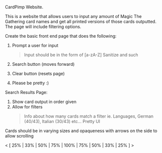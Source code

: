 CardPimp Website.

This is a website that allows users to input any amount of Magic The Gathering card names and get all printed versions of those cards outputted. The page will include filtering options.


Create the basic front end page that does the following: 
1. Prompt a user for input 
	> Input should be in the form of [a-zA-Z] 
	> Sanitize and such 

2. Search button (moves forward)
3. Clear button (resets page)
4. Please be pretty :) 

Search Results Page: 
1. Show card output in order given
2. Allow for filters
	> Info about how many cards match a filter ie. Languages, German (40/43), Italian (30/43) etc... 
	> Pretty UI 


Cards should be in varying sizes and opaqueness with arrows on the side to allow scrolling

< [ 25% | 33% | 50% | 75% | 100% | 75% | 50% | 33% | 25% ] >
